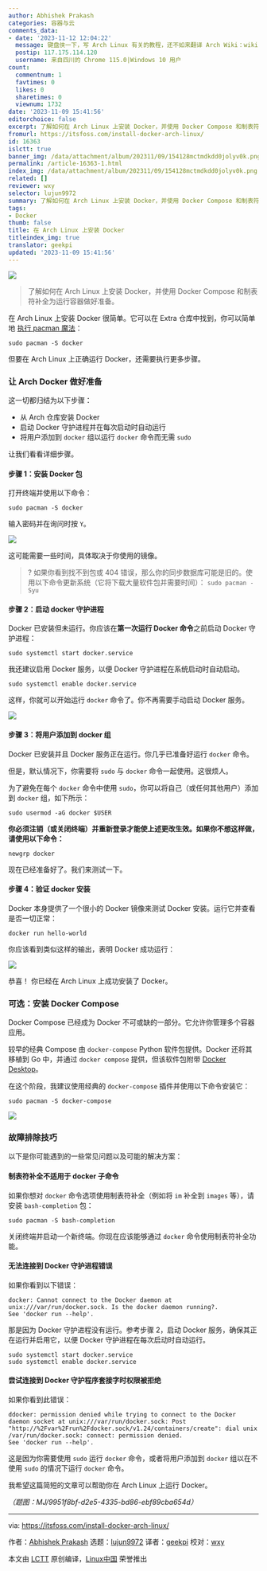 ```yaml
---
author: Abhishek Prakash
categories: 容器与云
comments_data:
- date: '2023-11-12 12:04:22'
  message: 键盘侠一下，写 Arch Linux 有关的教程，还不如来翻译 Arch Wiki：wiki.archlinux.org
  postip: 117.175.114.120
  username: 来自四川的 Chrome 115.0|Windows 10 用户
count:
  commentnum: 1
  favtimes: 0
  likes: 0
  sharetimes: 0
  viewnum: 1732
date: '2023-11-09 15:41:56'
editorchoice: false
excerpt: 了解如何在 Arch Linux 上安装 Docker，并使用 Docker Compose 和制表符补全为运行容器做好准备。
fromurl: https://itsfoss.com/install-docker-arch-linux/
id: 16363
islctt: true
banner_img: /data/attachment/album/202311/09/154128mctmdkdd0jolyv0k.png
permalink: /article-16363-1.html
index_img: /data/attachment/album/202311/09/154128mctmdkdd0jolyv0k.png.thumb.jpg
related: []
reviewer: wxy
selector: lujun9972
summary: 了解如何在 Arch Linux 上安装 Docker，并使用 Docker Compose 和制表符补全为运行容器做好准备。
tags:
- Docker
thumb: false
title: 在 Arch Linux 上安装 Docker
titleindex_img: true
translator: geekpi
updated: '2023-11-09 15:41:56'
---
```


![](/data/attachment/album/202311/09/154128mctmdkdd0jolyv0k.png)



> 
> 了解如何在 Arch Linux 上安装 Docker，并使用 Docker Compose 和制表符补全为运行容器做好准备。
> 
> 
> 


在 Arch Linux 上安装 Docker 很简单。它可以在 Extra 仓库中找到，你可以简单地 [执行 pacman 魔法](https://itsfoss.com/pacman-command/)：



```
sudo pacman -S docker

```

但要在 Arch Linux 上正确运行 Docker，还需要执行更多步骤。


### 让 Arch Docker 做好准备


这一切都归结为以下步骤：


* 从 Arch 仓库安装 Docker
* 启动 Docker 守护进程并在每次启动时自动运行
* 将用户添加到 `docker` 组以运行 `docker` 命令而无需 `sudo`


让我们看看详细步骤。


#### 步骤 1：安装 Docker 包


打开终端并使用以下命令：



```
sudo pacman -S docker

```

输入密码并在询问时按 `Y`。


![](/data/attachment/album/202311/09/154156d510mluaho77kog0.png)


这可能需要一些时间，具体取决于你使用的镜像。



> 
> ? 如果你看到找不到包或 404 错误，那么你的同步数据库可能是旧的。使用以下命令更新系统（它将下载大量软件包并需要时间）： `sudo pacman -Syu`
> 
> 
> 


#### 步骤 2：启动 docker 守护进程


Docker 已安装但未运行。你应该在**第一次运行 Docker 命令**之前启动 Docker 守护进程：



```
sudo systemctl start docker.service

```

我还建议启用 Docker 服务，以便 Docker 守护进程在系统启动时自动启动。



```
sudo systemctl enable docker.service

```

这样，你就可以开始运行 `docker` 命令了。你不再需要手动启动 Docker 服务。


![](/data/attachment/album/202311/09/154156e8ufewhn8m9uanhd.png)


#### 步骤 3：将用户添加到 docker 组


Docker 已安装并且 Docker 服务正在运行。你几乎已准备好运行 `docker` 命令。


但是，默认情况下，你需要将 `sudo` 与 `docker` 命令一起使用。这很烦人。


为了避免在每个 `docker` 命令中使用 `sudo`，你可以将自己（或任何其他用户）添加到 `docker` 组，如下所示：



```
sudo usermod -aG docker $USER

```

**你必须注销（或关闭终端）并重新登录才能使上述更改生效。如果你不想这样做，请使用以下命令：**



```
newgrp docker

```

现在已经准备好了。我们来测试一下。


#### 步骤 4：验证 docker 安装


Docker 本身提供了一个很小的 Docker 镜像来测试 Docker 安装。运行它并查看是否一切正常：



```
docker run hello-world

```

你应该看到类似这样的输出，表明 Docker 成功运行：


![](/data/attachment/album/202311/09/154157enosbzo4d494b9ze.png)


恭喜！ 你已经在 Arch Linux 上成功安装了 Docker。


### 可选：安装 Docker Compose


Docker Compose 已经成为 Docker 不可或缺的一部分。它允许你管理多个容器应用。


较早的经典 Compose 由 `docker-compose` Python 软件包提供。Docker 还将其移植到 Go 中，并通过 `docker compose` 提供，但该软件包附带 [Docker Desktop](https://www.docker.com/products/docker-desktop/)。


在这个阶段，我建议使用经典的 `docker-compose` 插件并使用以下命令安装它：



```
sudo pacman -S docker-compose

```

![](/data/attachment/album/202311/09/154158kj8z8omkzyid878m.png)


### 故障排除技巧


以下是你可能遇到的一些常见问题以及可能的解决方案：


#### 制表符补全不适用于 docker 子命令


如果你想对 `docker` 命令选项使用制表符补全（例如将 `im` 补全到 `images` 等），请安装 `bash-completion` 包：



```
sudo pacman -S bash-completion

```

关闭终端并启动一个新终端。你现在应该能够通过 `docker` 命令使用制表符补全功能。


#### 无法连接到 Docker 守护进程错误


如果你看到以下错误：



```
docker: Cannot connect to the Docker daemon at unix:///var/run/docker.sock. Is the docker daemon running?.
See 'docker run --help'.

```

那是因为 Docker 守护进程没有运行。参考步骤 2，启动 Docker 服务，确保其正在运行并启用它，以便 Docker 守护进程在每次启动时自动运行。



```
sudo systemctl start docker.service
sudo systemctl enable docker.service

```

#### 尝试连接到 Docker 守护程序套接字时权限被拒绝


如果你看到此错误：



```
ddocker: permission denied while trying to connect to the Docker daemon socket at unix:///var/run/docker.sock: Post "http://%2Fvar%2Frun%2Fdocker.sock/v1.24/containers/create": dial unix /var/run/docker.sock: connect: permission denied.
See 'docker run --help'.

```

这是因为你需要使用 `sudo` 运行 `docker` 命令，或者将用户添加到 `docker` 组以在不使用 `sudo` 的情况下运行 `docker` 命令。


我希望这篇简短的文章可以帮助你在 Arch Linux 上运行 Docker。


*（题图：MJ/9951f8bf-d2e5-4335-bd86-ebf89cba654d）*




---


via: <https://itsfoss.com/install-docker-arch-linux/>


作者：[Abhishek Prakash](https://itsfoss.com/author/abhishek/) 选题：[lujun9972](https://github.com/lujun9972) 译者：[geekpi](https://github.com/geekpi) 校对：[wxy](https://github.com/wxy)


本文由 [LCTT](https://github.com/LCTT/TranslateProject) 原创编译，[Linux中国](https://linux.cn/) 荣誉推出